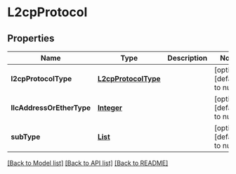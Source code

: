 # L2cpProtocol
## Properties

Name | Type | Description | Notes
------------ | ------------- | ------------- | -------------
**l2cpProtocolType** | [**L2cpProtocolType**](L2cpProtocolType.md) |  | [optional] [default to null]
**llcAddressOrEtherType** | [**Integer**](integer.md) |  | [optional] [default to null]
**subType** | [**List**](integer.md) |  | [optional] [default to null]

[[Back to Model list]](../README.md#documentation-for-models) [[Back to API list]](../README.md#documentation-for-api-endpoints) [[Back to README]](../README.md)

